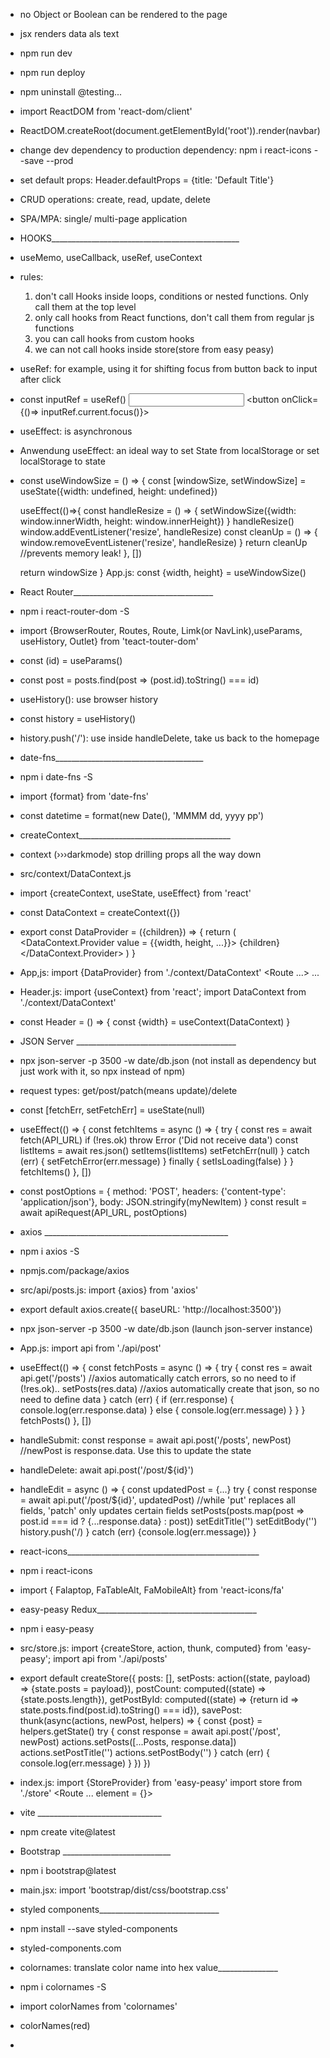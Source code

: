 - no Object or Boolean can be rendered to the page
- jsx renders data als text
- npm run dev
- npm run deploy
- npm uninstall @testing...
- import ReactDOM from 'react-dom/client'
- ReactDOM.createRoot(document.getElementById('root')).render(navbar)
- change dev dependency to production dependency: 
  npm i react-icons --save --prod
- set default props: Header.defaultProps = {title: 'Default Title'}
- CRUD operations: create, read, update, delete
- SPA/MPA: single/ multi-page application
- HOOKS_______________________________________________
- useMemo, useCallback, useRef, useContext
- rules: 
  1. don't call Hooks inside loops, conditions or nested functions. Only call them at the top level
  2. only call hooks from React functions, don't call them from regular js functions
  3. you can call hooks from custom hooks
  4. we can not call hooks inside store(store from easy peasy)
- useRef: for example, using it for shifting focus from button back to input after click
- const inputRef = useRef()
  <input ref = {inputRef}>
  <button onClick={()=> inputRef.current.focus()}>
- useEffect: is asynchronous
- Anwendung useEffect: an ideal way to set State from localStorage or set localStorage to state
- const useWindowSize = () => {
    const [windowSize, setWindowSize] = useState({width: undefined, height: undefined})

    useEffect(()=>{
      const handleResize = () => {
        setWindowSize({width: window.innerWidth, height: window.innerHeight})
      }
      handleResize()
      window.addEventListener('resize', handleResize)
      const cleanUp = () => {
        window.removeEventListener('resize', handleResize)
      }
      return cleanUp //prevents memory leak!
    }, [])

    return windowSize
  }
  App.js: const {width, height} = useWindowSize()
- React Router___________________________________
- npm i react-router-dom -S
- import {BrowserRouter, Routes, Route, Limk(or NavLink),useParams, useHistory, Outlet} from 'teact-touter-dom'
- const (id) = useParams()
- const post = posts.find(post => (post.id).toString() === id)
- useHistory(): use browser history
- const history = useHistory()
- history.push('/'): use inside handleDelete, take us back to the homepage
- date-fns_____________________________________
- npm i date-fns -S
- import {format} from 'date-fns'
- const datetime = format(new Date(), 'MMMM dd, yyyy pp')
- createContext______________________________________
- context (›››darkmode) stop drilling props all the way down
- src/context/DataContext.js
- import {createContext, useState, useEffect} from 'react'
- const DataContext = createContext({})
- export const DataProvider = ({children}) => {
    return (
      <DataContext.Provider value = {{width, height, ...}}>
        {children}
      </DataContext.Provider>
    )
  } 
- App,js: import {DataProvider} from './context/DataContext'
  <DataProvider>
    <Route ...> ...
  </DataProvider>
- Header.js: import {useContext} from 'react'; import DataContext from './context/DataContext'
- const Header = () => {
    const {width} = useContext(DataContext)
  }
- JSON Server ________________________________________
- npx json-server -p 3500 -w date/db.json
  (not install as dependency but just work with it, so npx instead of npm)
- request types: get/post/patch(means update)/delete
- const [fetchErr, setFetchErr] = useState(null)
- useEffect(() => {
    const fetchItems = async () => {
      try {
        const res = await fetch(API_URL)
        if (!res.ok) throw Error ('Did not receive data')
        const listItems = await res.json()
        setItems(listItems)
        setFetchErr(null)
      } catch (err) {
        setFetchError(err.message)
      } finally {
        setIsLoading(false)
      }
    }
    fetchItems()
  }, [])
- const postOptions = {
    method: 'POST',
    headers: {'content-type': 'application/json'},
    body: JSON.stringify(myNewItem)
  }
  const result = await apiRequest(API_URL, postOptions)
- axios ______________________________________________
- npm i axios -S
- npmjs.com/package/axios
- src/api/posts.js: import {axios} from 'axios'
- export default axios.create({ baseURL: 'http://localhost:3500'})
- npx json-server -p 3500 -w date/db.json (launch json-server instance)
- App.js: import api from './api/post'
- useEffect(() => {
    const fetchPosts = async () => {
      try {
        const res = await api.get('/posts')
        //axios automatically catch errors, so no need to if (!res.ok)..
        setPosts(res.data)
        //axios automatically create that json, so no need to define data 
      } catch (err) {
        if (err.response) {
          console.log(err.response.data)
        } else {
          console.log(err.message)
        }
      }
    }
    fetchPosts()
  }, [])
- handleSubmit: 
  const response = await api.post('/posts', newPost)
  //newPost is response.data. Use this to update the state
- handleDelete:
  await api.post('/post/${id}')
- handleEdit = async () => {
    const updatedPost = {...}
    try {
      const response = await api.put('/post/${id}', updatedPost)
      //while 'put' replaces all fields, 'patch' only updates certain fields
      setPosts(posts.map(post => post.id === id ? {...response.data} : post))
      setEditTitle('')
      setEditBody('')
      history.push('/)
    } catch (err) {console.log(err.message)}
  }
- react-icons________________________________________________
- npm i react-icons
- import { Falaptop, FaTableAlt, FaMobileAlt} from 'react-icons/fa'
- easy-peasy Redux________________________________________
- npm i easy-peasy
- src/store.js: 
  import {createStore, action, thunk, computed} from 'easy-peasy'; import api from './api/posts'
- export default createStore({
    posts: [],
    setPosts: action((state, payload) => {state.posts = payload}),
    postCount: computed((state) => {state.posts.length}),
    getPostById: computed((state) => {return id => state.posts.find(post.id).toString() === id}),
    savePost: thunk(async(actions, newPost, helpers) => {
      const {post} = helpers.getState()
      try {
        const response = await api.post('/post', newPost)
        actions.setPosts([...Posts, response.data])
        actions.setPostTitle('')
        actions.setPostBody('')
      } catch (err) {
        console.log(err.message)
      }
    })
  })
- index.js: 
  import {StoreProvider} from 'easy-peasy'
  import store from './store'
  <StoreProvider store = {store}>
    <Routes>
      <Route ... element = {<App />}>
  </StoreProvider>
- vite _______________________________
- npm create vite@latest
- Bootstrap ___________________________
- npm i bootstrap@latest
- main.jsx: import 'bootstrap/dist/css/bootstrap.css'
- styled components______________________________
- npm install --save styled-components
- styled-components.com
- colornames: translate color name into hex value_______________
- npm i colornames -S
- import colorNames from 'colornames'
- colorNames(red)
- 